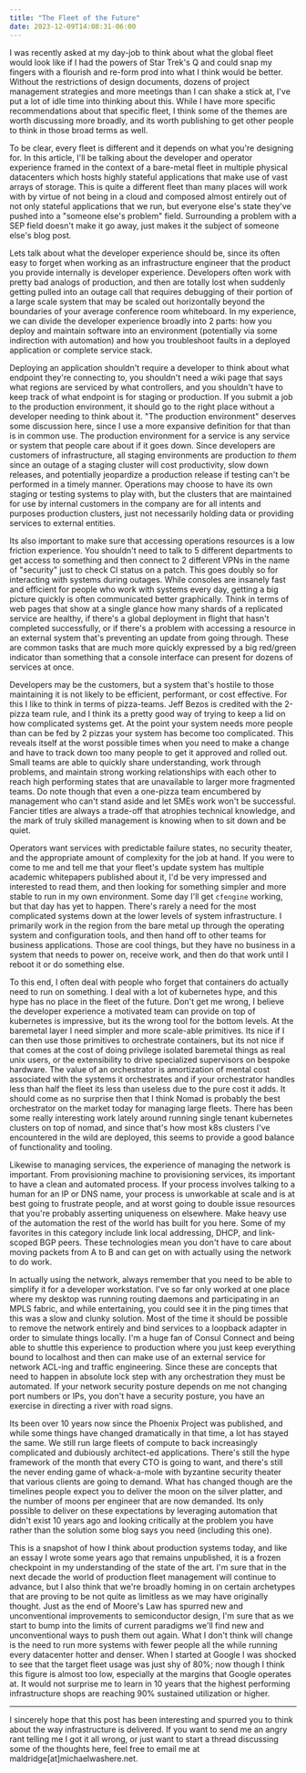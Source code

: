 ```yaml
---
title: "The Fleet of the Future"
date: 2023-12-09T14:08:31-06:00
---
```


I was recently asked at my day-job to think about what the global fleet
would look like if I had the powers of Star Trek's Q and could snap my
fingers with a flourish and re-form prod into what I think would be
better.  Without the restrictions of design documents, dozens of
project management strategies and more meetings than I can shake a
stick at, I've put a lot of idle time into thinking about this.  While
I have more specific recommendations about that specific fleet, I
think some of the themes are worth discussing more broadly, and its
worth publishing to get other people to think in those broad terms as
well.

To be clear, every fleet is different and it depends on what you're
designing for.  In this article, I'll be talking about the developer
and operator experience framed in the context of a bare-metal fleet in
multiple physical datacenters which hosts highly stateful applications
that make use of vast arrays of storage.  This is quite a different
fleet than many places will work with by virtue of not being in a
cloud and composed almost entirely out of not only stateful
applications that we run, but everyone else's state they've pushed
into a "someone else's problem" field.  Surrounding a problem with a
SEP field doesn't make it go away, just makes it the subject of
someone else's blog post.

Lets talk about what the developer experience should be, since its
often easy to forget when working as an infrastructure engineer that
the product you provide internally is developer experience.
Developers often work with pretty bad analogs of production, and then
are totally lost when suddenly getting pulled into an outage call that
requires debugging of their portion of a large scale system that may
be scaled out horizontally beyond the boundaries of your average
conference room whiteboard.  In my experience, we can divide the
developer experience broadly into 2 parts: how you deploy and maintain
software into an environment (potentially via some indirection with
automation) and how you troubleshoot faults in a deployed application
or complete service stack.

Deploying an application shouldn't require a developer to think about
what endpoint they're connecting to, you shouldn't need a wiki page
that says what regions are serviced by what controllers, and you
shouldn't have to keep track of what endpoint is for staging or
production.  If you submit a job to the production environment, it
should go to the right place without a developer needing to think
about it.  "The production environment" deserves some discussion here,
since I use a more expansive definition for that than is in common
use.  The production environment for a service is any service or
system that people care about if it goes down.  Since developers are
customers of infrastructure, all staging environments are production
*to them* since an outage of a staging cluster will cost productivity,
slow down releases, and potentially jeopardize a production release if
testing can't be performed in a timely manner.  Operations may choose
to have its own staging or testing systems to play with, but the
clusters that are maintained for use by internal customers in the
company are for all intents and purposes production clusters, just not
necessarily holding data or providing services to external entities.

Its also important to make sure that accessing operations resources is
a low friction experience.  You shouldn't need to talk to 5 different
departments to get access to something and then connect to 2 different
VPNs in the name of "security" just to check CI status on a patch.
This goes doubly so for interacting with systems during outages.
While consoles are insanely fast and efficient for people who work
with systems every day, getting a big picture quickly is often
communicated better graphically.  Think in terms of web pages that
show at a single glance how many shards of a replicated service are
healthy, if there's a global deployment in flight that hasn't
completed successfully, or if there's a problem with accessing a
resource in an external system that's preventing an update from going
through.  These are common tasks that are much more quickly expressed
by a big red/green indicator than something that a console interface
can present for dozens of services at once.

Developers may be the customers, but a system that's hostile to those
maintaining it is not likely to be efficient, performant, or cost
effective.  For this I like to think in terms of pizza-teams.  Jeff
Bezos is credited with the 2-pizza team rule, and I think its a pretty
good way of trying to keep a lid on how complicated systems get.  At
the point your system needs more people than can be fed by 2 pizzas
your system has become too complicated.  This reveals itself at the
worst possible times when you need to make a change and have to track
down too many people to get it approved and rolled out.  Small teams
are able to quickly share understanding, work through problems, and
maintain strong working relationships with each other to reach high
performing states that are unavailable to larger more fragmented
teams.  Do note though that even a one-pizza team encumbered by
management who can't stand aside and let SMEs work won't be
successful.  Fancier titles are always a trade-off that atrophies
technical knowledge, and the mark of truly skilled management is
knowing when to sit down and be quiet.

Operators want services with predictable failure states, no security
theater, and the appropriate amount of complexity for the job at hand.
If you were to come to me and tell me that your fleet's update system
has multiple academic whitepapers published about it, I'd be very
impressed and interested to read them, and then looking for something
simpler and more stable to run in my own environment.  Some day I'll
get `cfengine` working, but that day has yet to happen.  There's
rarely a need for the most complicated systems down at the lower
levels of system infrastructure.  I primarily work in the region from
the bare metal up through the operating system and configuration
tools, and then hand off to other teams for business applications.
Those are cool things, but they have no business in a system that
needs to power on, receive work, and then do that work until I reboot
it or do something else.

To this end, I often deal with people who forget that containers do
actually need to run on something.  I deal with a lot of kubernetes
hype, and this hype has no place in the fleet of the future.  Don't
get me wrong, I believe the developer experience a motivated team can
provide on top of kubernetes is impressive, but its the wrong tool for
the bottom levels.  At the baremetal layer I need simpler and more
scale-able primitives.  Its nice if I can then use those primitives to
orchestrate containers, but its not nice if that comes at the cost of
doing privilege isolated baremetal things as real unix users, or the
extensibility to drive specialized supervisors on bespoke hardware.
The value of an orchestrator is amortization of mental cost associated
with the systems it orchestrates and if your orchestrator handles less
than half the fleet its less than useless due to the pure cost it
adds.  It should come as no surprise then that I think Nomad is
probably the best orchestrator on the market today for managing large
fleets.  There has been some really interesting work lately around
running single tenant kubernetes clusters on top of nomad, and since
that's how most k8s clusters I've encountered in the wild are
deployed, this seems to provide a good balance of functionality and
tooling.

Likewise to managing services, the experience of managing the network
is important.  From provisioning machine to provisioning services, its
important to have a clean and automated process.  If your process
involves talking to a human for an IP or DNS name, your process is
unworkable at scale and is at best going to frustrate people, and at
worst going to double issue resources that you're probably asserting
uniqueness on elsewhere.  Make heavy use of the automation the rest of
the world has built for you here.  Some of my favorites in this
category include link local addressing, DHCP, and link-scoped BGP
peers.  These technologies mean you don't have to care about moving
packets from A to B and can get on with actually using the network to
do work.

In actually using the network, always remember that you need to be
able to simplify it for a developer workstation.  I've so far only
worked at one place where my desktop was running routing daemons and
participating in an MPLS fabric, and while entertaining, you could see
it in the ping times that this was a slow and clunky solution.  Most
of the time it should be possible to remove the network entirely and
bind services to a loopback adapter in order to simulate things
locally.  I'm a huge fan of Consul Connect and being able to shuttle
this experience to production where you just keep everything bound to
localhost and then can make use of an external service for network
ACL-ing and traffic engineering.  Since these are concepts that need
to happen in absolute lock step with any orchestration they must be
automated.  If your network security posture depends on me not
changing port numbers or IPs, you don't have a security posture, you
have an exercise in directing a river with road signs.

Its been over 10 years now since the Phoenix Project was published,
and while some things have changed dramatically in that time, a lot
has stayed the same.  We still run large fleets of compute to back
increasingly complicated and dubiously architect-ed applications.
There's still the hype framework of the month that every CTO is going
to want, and there's still the never ending game of whack-a-mole with
byzantine security theater that various clients are going to demand.
What has changed though are the timelines people expect you to deliver
the moon on the silver platter, and the number of moons per engineer
that are now demanded.  Its only possible to deliver on these
expectations by leveraging automation that didn't exist 10 years ago
and looking critically at the problem you have rather than the
solution some blog says you need (including this one).

This is a snapshot of how I think about production systems today, and
like an essay I wrote some years ago that remains unpublished, it is a
frozen checkpoint in my understanding of the state of the art.  I'm
sure that in the next decade the world of production fleet management
will continue to advance, but I also think that we're broadly homing
in on certain archetypes that are proving to be not quite as limitless
as we may have originally thought.  Just as the end of Moore's Law has
spurred new and unconventional improvements to semiconductor design,
I'm sure that as we start to bump into the limits of current paradigms
we'll find new and unconventional ways to push them out again.  What I
don't think will change is the need to run more systems with fewer
people all the while running every datacenter hotter and denser.  When
I started at Google I was shocked to see that the target fleet usage
was just shy of 80%; now though I think this figure is almost too low,
especially at the margins that Google operates at.  It would not
surprise me to learn in 10 years that the highest performing
infrastructure shops are reaching 90% sustained utilization or higher.

---

I sincerely hope that this post has been interesting and spurred you to
think about the way infrastructure is delivered.  If you want to send
me an angry rant telling me I got it all wrong, or just want to start
a thread discussing some of the thoughts here, feel free to email me
at maldridge[at]michaelwashere.net.
